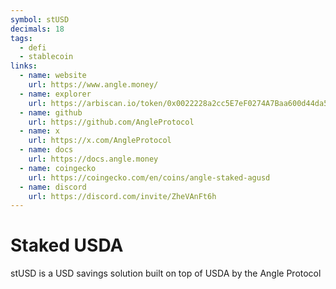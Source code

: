 ```yaml
---
symbol: stUSD
decimals: 18
tags:
  - defi
  - stablecoin
links:
  - name: website
    url: https://www.angle.money/
  - name: explorer
    url: https://arbiscan.io/token/0x0022228a2cc5E7eF0274A7Baa600d44da5aB5776
  - name: github
    url: https://github.com/AngleProtocol
  - name: x
    url: https://x.com/AngleProtocol
  - name: docs
    url: https://docs.angle.money
  - name: coingecko
    url: https://coingecko.com/en/coins/angle-staked-agusd
  - name: discord
    url: https://discord.com/invite/ZheVAnFt6h
---
```


# Staked USDA

stUSD is a USD savings solution built on top of USDA by the Angle Protocol
